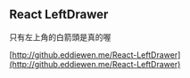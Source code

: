 ## React LeftDrawer

只有左上角的白箭頭是真的喔

[http://github.eddiewen.me/React-LeftDrawer](http://github.eddiewen.me/React-LeftDrawer)
